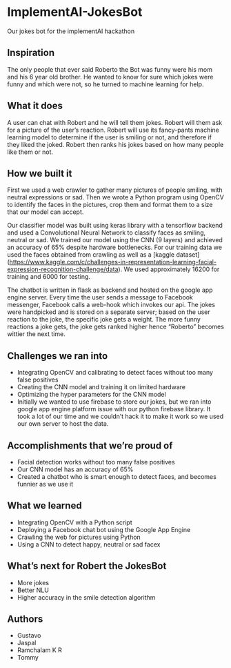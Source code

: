 # ImplementAI-JokesBot
Our jokes bot for the implementAI hackathon

## Inspiration
The only people that ever said Roberto the Bot was funny were his mom and his 6 year old brother. He wanted to know for sure which jokes were funny and which were not, so he turned to machine learning for help.

## What it does
A user can chat with Robert and he will tell them jokes. Robert will them ask for a picture of the user’s reaction. Robert will use its fancy-pants machine learning model to determine if the user is smiling or not, and therefore if they liked the joked. Robert then ranks his jokes based on how many people like them or not.

## How we built it
First we used a web crawler to gather many pictures of people smiling, with neutral expressions or sad. Then we wrote a Python program using OpenCV to identify the faces in the pictures, crop them and format them to a size that our model can accept.

Our classifier model was built using keras library with a tensorflow backend and used a Convolutional Neural Network to classify faces as smiling, neutral or sad. We trained our model using the CNN (9 layers) and achieved an accuracy of 65% despite hardware bottlenecks. For our training data we used the faces obtained from crawling as well as a [kaggle dataset] (https://www.kaggle.com/c/challenges-in-representation-learning-facial-expression-recognition-challenge/data). We used approximately 16200 for training and 6000 for testing.

The chatbot is written in flask as backend and hosted on the google app engine server. Every time the user sends a message to Facebook messenger, Facebook calls a web-hook which invokes our api. The jokes were handpicked and is stored on a separate server; based on the user reaction to the joke, the specific joke gets a weight. The more funny reactions a joke gets, the joke gets ranked higher hence “Roberto” becomes wittier the next time.

## Challenges we ran into
* Integrating OpenCV and calibrating to detect faces without too many false positives
* Creating the CNN model and training it on limited hardware
* Optimizing the hyper parameters for the CNN model
* Initially we wanted to use firebase to store our jokes, but we ran into google app engine platform issue with our python firebase library. It took a lot of our time and we couldn’t hack it to make it work so we used our own server to host the data.

## Accomplishments that we’re proud of
* Facial detection works without too many false positives
* Our CNN model has an accuracy of 65%
* Created a chatbot who is smart enough to detect faces, and becomes funnier as we use it

## What we learned
* Integrating OpenCV with a Python script
* Deploying a Facebook chat bot using the Google App Engine
* Crawling the web for pictures using Python
* Using a CNN to detect happy, neutral or sad facex

## What’s next for Robert the JokesBot
* More jokes
* Better NLU
* Higher accuracy in the smile detection algorithm

## Authors
* Gustavo
* Jaspal
* Ramchalam K R
* Tommy
